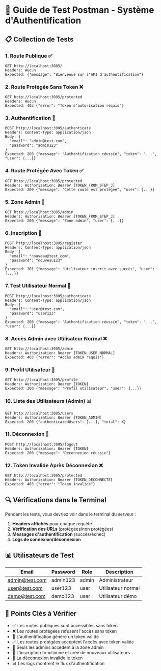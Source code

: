 # 🧪 Guide de Test Postman - Système d'Authentification

## 📋 Collection de Tests

### 1. **Route Publique** ✅
```
GET http://localhost:3005/
Headers: Aucun
Expected: {"message": "Bienvenue sur l'API d'authentification"}
```

### 2. **Route Protégée Sans Token** ❌
```
GET http://localhost:3005/protected
Headers: Aucun
Expected: 403 {"error": "Token d'autorisation requis"}
```

### 3. **Authentification** 🔐
```
POST http://localhost:3005/authenticate
Headers: Content-Type: application/json
Body: {
  "email": "admin@test.com",
  "password": "admin123"
}
Expected: 200 {"message": "Authentification réussie", "token": "...", "user": {...}}
```

### 4. **Route Protégée Avec Token** ✅
```
GET http://localhost:3005/protected
Headers: Authorization: Bearer [TOKEN_FROM_STEP_3]
Expected: 200 {"message": "Cette route est protégée", "user": {...}}
```

### 5. **Zone Admin** 👑
```
GET http://localhost:3005/admin
Headers: Authorization: Bearer [TOKEN_FROM_STEP_3]
Expected: 200 {"message": "Zone admin", "user": {...}}
```

### 6. **Inscription** 📝
```
POST http://localhost:3005/register
Headers: Content-Type: application/json
Body: {
  "email": "nouveau@test.com",
  "password": "nouveau123"
}
Expected: 201 {"message": "Utilisateur inscrit avec succès", "user": {...}}
```

### 7. **Test Utilisateur Normal** 👤
```
POST http://localhost:3005/authenticate
Headers: Content-Type: application/json
Body: {
  "email": "user@test.com",
  "password": "user123"
}
Expected: 200 {"message": "Authentification réussie", "token": "...", "user": {...}}
```

### 8. **Accès Admin avec Utilisateur Normal** ❌
```
GET http://localhost:3005/admin
Headers: Authorization: Bearer [TOKEN_USER_NORMAL]
Expected: 403 {"error": "Accès admin requis"}
```

### 9. **Profil Utilisateur** 👤
```
GET http://localhost:3005/profile
Headers: Authorization: Bearer [TOKEN]
Expected: 200 {"message": "Profil utilisateur", "user": {...}}
```

### 10. **Liste des Utilisateurs (Admin)** 📊
```
GET http://localhost:3005/users
Headers: Authorization: Bearer [TOKEN_ADMIN]
Expected: 200 {"authenticatedUsers": [...], "total": X}
```

### 11. **Déconnexion** 🚪
```
POST http://localhost:3005/logout
Headers: Authorization: Bearer [TOKEN]
Expected: 200 {"message": "Déconnexion réussie"}
```

### 12. **Token Invalide Après Déconnexion** ❌
```
GET http://localhost:3005/protected
Headers: Authorization: Bearer [TOKEN_DECONNECTE]
Expected: 403 {"error": "Token invalide"}
```

## 🔍 **Vérifications dans le Terminal**

Pendant les tests, vous devriez voir dans le terminal du serveur :

1. **Headers affichés** pour chaque requête
2. **Vérification des URLs** (protégées/non protégées)
3. **Messages d'authentification** (succès/échec)
4. **Logs de connexion/déconnexion**

## 📊 **Utilisateurs de Test**

| Email | Password | Role | Description |
|-------|----------|------|-------------|
| admin@test.com | admin123 | admin | Administrateur |
| user@test.com | user123 | user | Utilisateur normal |
| demo@test.com | demo123 | user | Utilisateur démo |

## 🎯 **Points Clés à Vérifier**

- ✅ Les routes publiques sont accessibles sans token
- ❌ Les routes protégées refusent l'accès sans token
- 🔐 L'authentification génère un token valide
- ✅ Les routes protégées acceptent l'accès avec token valide
- 👑 Seuls les admins accèdent à la zone admin
- 📝 L'inscription fonctionne et crée de nouveaux utilisateurs
- 🚪 La déconnexion invalide le token
- 📊 Les logs montrent le flux d'authentification
